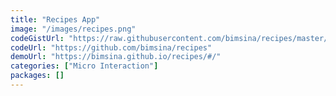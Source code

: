 ```yaml
---
title: "Recipes App"
image: "/images/recipes.png"
codeGistUrl: "https://raw.githubusercontent.com/bimsina/recipes/master/lib/main.dart"
codeUrl: "https://github.com/bimsina/recipes"
demoUrl: "https://bimsina.github.io/recipes/#/"
categories: ["Micro Interaction"]
packages: []
---
```

